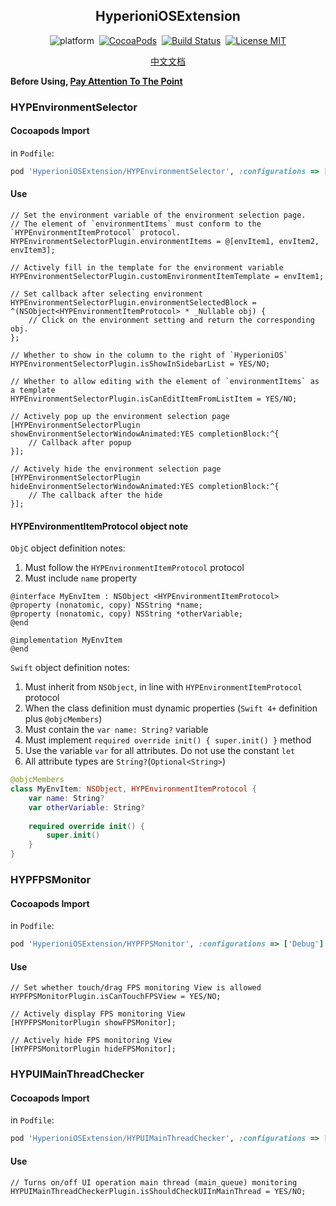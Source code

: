 <div align="center">

HyperioniOSExtension
------

</div>

<div align="center">

![platform](https://img.shields.io/badge/Platform-iOS%E2%89%A59.0-brightgreen.svg)&nbsp;
[![CocoaPods](https://img.shields.io/badge/Cocoapods-compatible-brightgreen.svg?style=flat)](http://cocoapods.org/)&nbsp;
[![Build Status](https://travis-ci.org/ToBeDefined/HyperioniOSExtension.svg?branch=master)](https://travis-ci.org/ToBeDefined/HyperioniOSExtension)&nbsp;
[![License MIT](https://img.shields.io/badge/license-MIT-green.svg?style=flat)](https://github.com/tobedefined/HyperioniOSExtension/blob/master/LICENSE)

</div>

<div align="center">

[中文文档](README_CN.md)

</div>

**Before Using, [Pay Attention To The Point](Note.md)**

### HYPEnvironmentSelector

#### Cocoapods Import

in `Podfile`:

```ruby
pod 'HyperioniOSExtension/HYPEnvironmentSelector', :configurations => ['Debug']
```

#### Use

```objc
// Set the environment variable of the environment selection page. 
// The element of `environmentItems` must conform to the `HYPEnvironmentItemProtocol` protocol.
HYPEnvironmentSelectorPlugin.environmentItems = @[envItem1, envItem2, envItem3];

// Actively fill in the template for the environment variable
HYPEnvironmentSelectorPlugin.customEnvironmentItemTemplate = envItem1;

// Set callback after selecting environment
HYPEnvironmentSelectorPlugin.environmentSelectedBlock = ^(NSObject<HYPEnvironmentItemProtocol> * _Nullable obj) {
    // Click on the environment setting and return the corresponding obj.
};

// Whether to show in the column to the right of `HyperioniOS`
HYPEnvironmentSelectorPlugin.isShowInSidebarList = YES/NO;

// Whether to allow editing with the element of `environmentItems` as a template
HYPEnvironmentSelectorPlugin.isCanEditItemFromListItem = YES/NO;

// Actively pop up the environment selection page
[HYPEnvironmentSelectorPlugin showEnvironmentSelectorWindowAnimated:YES completionBlock:^{
    // Callback after popup
}];

// Actively hide the environment selection page
[HYPEnvironmentSelectorPlugin hideEnvironmentSelectorWindowAnimated:YES completionBlock:^{
    // The callback after the hide
}];
```

#### HYPEnvironmentItemProtocol object note

`ObjC` object definition notes:

 1. Must follow the `HYPEnvironmentItemProtocol` protocol
 2. Must include `name` property


```objc
@interface MyEnvItem : NSObject <HYPEnvironmentItemProtocol>
@property (nonatomic, copy) NSString *name;
@property (nonatomic, copy) NSString *otherVariable;
@end
 
@implementation MyEnvItem
@end
```

`Swift` object definition notes:

 1. Must inherit from `NSObject`, in line with `HYPEnvironmentItemProtocol` protocol
 2. When the class definition must dynamic properties (`Swift 4+` definition plus `@objcMembers`)
 3. Must contain the `var name: String?` variable
 4. Must implement `required override init() { super.init() }` method
 5. Use the variable `var` for all attributes. Do not use the constant `let`
 6. All attribute types are `String?`(`Optional<String>`)

```swift
@objcMembers
class MyEnvItem: NSObject, HYPEnvironmentItemProtocol {
    var name: String?
    var otherVariable: String?
 
    required override init() {
        super.init()
    }
}
```


### HYPFPSMonitor

#### Cocoapods Import

in `Podfile`:

```ruby
pod 'HyperioniOSExtension/HYPFPSMonitor', :configurations => ['Debug']
```

#### Use


```objc
// Set whether touch/drag FPS monitoring View is allowed
HYPFPSMonitorPlugin.isCanTouchFPSView = YES/NO;

// Actively display FPS monitoring View
[HYPFPSMonitorPlugin showFPSMonitor];

// Actively hide FPS monitoring View
[HYPFPSMonitorPlugin hideFPSMonitor];
```



### HYPUIMainThreadChecker

#### Cocoapods Import

in `Podfile`:

```ruby
pod 'HyperioniOSExtension/HYPUIMainThreadChecker', :configurations => ['Debug']
```

#### Use


```objc
// Turns on/off UI operation main thread (main_queue) monitoring
HYPUIMainThreadCheckerPlugin.isShouldCheckUIInMainThread = YES/NO;
```

